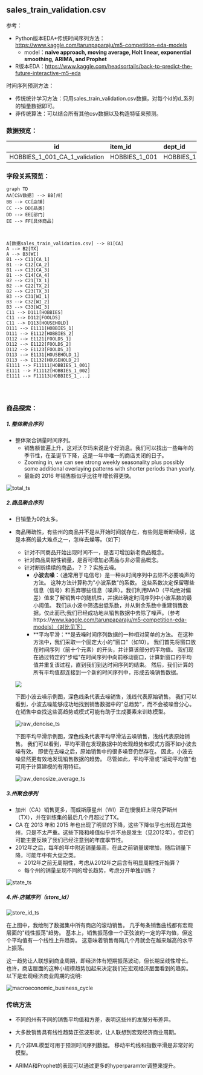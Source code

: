 ## sales_train_validation.csv

参考：

- Python版本EDA+传统时间序列方法：https://www.kaggle.com/tarunpaparaju/m5-competition-eda-models
  - model：**naive approach, moving average, Holt linear, exponential smoothing, ARIMA, and Prophet**
- R版本EDA：https://www.kaggle.com/headsortails/back-to-predict-the-future-interactive-m5-eda



时间序列预测方法：

- 传统统计学习方法：只用sales_train_validation.csv数据，对每个id的d_系列的销量数据即可。
- 非传统算法：可以结合所有其他csv数据以及构造特征来预测。



### 数据预览：

| id                            | item_id       | dept_id   | cat_id  | store_id | state_id |  d_1 | d_... |
| ----------------------------- | :------------ | :-------- | :------ | :------- | :------- | ---: | ----- |
| HOBBIES_1_001_CA_1_validation | HOBBIES_1_001 | HOBBIES_1 | HOBBIES | CA_1     | CA       |    0 |       |



### 字段关系预览：

```mermaid
graph TD
AA[CSV数据] --> BB[州]
BB --> CC[店铺]
CC --> DD[品类]
DD --> EE[部门]
EE --> FF[具体商品]



A[数据sales_train_validation.csv] --> B1[CA]
A --> B2[TX]
A --> B3[WI]
B1 --> C11[CA_1]
B1 --> C12[CA_2]
B1 --> C13[CA_3]
B1 --> C14[CA_4]
B2 --> C21[TX_1]
B2 --> C22[TX_2]
B2 --> C23[TX_3]
B3 --> C31[WI_1]
B3 --> C32[WI_2]
B3 --> C33[WI_3]
C11 --> D111[HOBBIES]
C11 --> D112[FOOLDS]
C11 --> D113[HOUSEHOLD]
D111 --> E1111[HOBBIES_1]
D111 --> E1112[HOBBIES_2]
D112 --> E1121[FOOLDS_1]
D112 --> E1122[FOOLDS_2]
D112 --> E1123[FOOLDS_3]
D113 --> E1131[HOUSEHOLD_1]
D113 --> E1132[HOUSEHOLD_2]
E1111 --> F11111[HOBBIES_1_001]
E1111 --> F11112[HOBBIES_1_002]
E1111 --> F11113[HOBBIES_1_...]




```



### 商品探索：

##### 1. 整体聚合序列

- 整体聚合销量时间序列。
  - 销售额普遍上升，这对沃尔玛来说是个好消息。我们可以找出一些每年的季节性，在圣诞节下降，这是一年中唯一的商店关闭的日子。
  - Zooming in, we can see strong weekly seasonality plus possibly some additional overlaying patterns with shorter periods than yearly.
  - 最新的 2016 年销售额似乎比往年增长得更快。

![total_ts](../img/total_ts.png)

##### 2.商品聚合序列

- 日销量为0的太多。

- 商品稀疏性，有些州的商品并不是从开始时间就存在，有些则是断断续续，这是本赛的最大难点之一，怎样去燥等。（如下）

  - 针对不同商品开始出现时间不一，是否可增加新老商品概念。
  - 针对商品周期性销量，是否可增加必需品与非必需品概念。
  - 针对断断续续的商品，？？？实施去噪。
    - **小波去噪：**（通常用于电信号）是一种从时间序列中去除不必要噪声的方法。 这种方法计算称为"小波系数"的系数。 这些系数决定保留哪些信息（信号）和丢弃哪些信息（噪声）。我们利用MAD（平均绝对偏差）值来了解销售中的随机性，并据此确定时间序列中小波系数的最小阈值。 我们从小波中筛选出低系数，并从剩余系数中重建销售数据，仅此而已;我们已经成功地从销售数据中去除了噪声。（参考https://www.kaggle.com/tarunpaparaju/m5-competition-eda-models）（对比见下）
    - **平均平滑：**是去噪时间序列数据的一种相对简单的方法。 在这种方法中，我们采取一个固定大小的"窗口"（如10）。 我们首先将窗口放在时间序列（前十个元素）的开头，并计算该部分的平均值。 我们现在通过特定的"步幅"在时间序列中向前移动窗口，计算新窗口的平均值并重复该过程，直到我们到达时间序列的结束。 然后，我们计算的所有平均值都连接到一个新的时间序列中，形成去噪销售数据。

  ![](../img/sp_item_ts.png)

  下图小波去噪示例图，深色线条代表去噪销售，浅线代表原始销售。 我们可以看到，小波去噪能够成功地找到销售数据中的"总趋势"，而不会被噪音分心。 在销售中查找这些高趋势或模式可能有助于生成要素来训练模型。

  ![raw_denoise_ts](../img/raw_denoise_wave_ts.png)

  下图平均平滑示例图，深色线条代表平均平滑法去噪销售，浅线代表原始销售。 我们可以看到，平均平滑在发现数据中的宏观趋势和模式方面不如小波去噪有效。 即使在去噪之后，原始销售中的很多噪音仍然存在。 因此，小波去噪显然更有效地发现销售数据的趋势。 尽管如此，平均平滑或"滚动平均值"也可用于计算建模的有用特征。

  ![raw_denosize_average_ts](../img/raw_denosize_average_ts.png)

  

##### 3.州聚合序列

- 加州（CA）销售更多，而威斯康星州（WI）正在慢慢赶上得克萨斯州（TX），并在训练集的最后几个月超过了TX。
- CA 在 2013 年和 2015 年也出现了明显的下降，这些下降似乎也出现在其他州，只是不太严重。这些下降和峰值似乎并不总是发生（见2012年），但它们可能主要反映了我们已经注意到的年度季节性。
- 2012年之后，每年的年中附近销量最高，在此之前销量缓增加，随后销量下降，可能年中有大促之类。
  - 2012年之前无周期性，考虑从2012年之后含有明显周期性开始算？
  - 每个州的销量呈现不同的增长趋势，考虑分开单独训练？

![state_ts](../img/state_ts.png)

##### 4.州-店铺序列（store_id）



![store_id_ts](../img/store_id_ts.png)

在上图中，我绘制了数据集中所有商店的滚动销售。 几乎每条销售曲线都有宏观层面的"线性振荡"趋势。 基本上，销售振荡像一个正弦波约一定的平均值，但这个平均值有一个线性上升趋势。 这意味着销售每隔几个月就会在越来越高的水平上振荡。

这一趋势让人联想到商业周期，即经济体有短期振荡波动，但长期呈线性增长。 也许，商店层面的这种小规模趋势加起来决定我们在宏观经济层面看到的趋势。 以下是宏观经济商业周期的说明:

![macroeconomic_business_cycle](../img/macroeconomic_business_cycle.png)



### 传统方法

- 不同的州有不同的销售平均值和方差，表明这些州的发展分布差异。

- 大多数销售具有线性趋势正弦波形状，让人联想到宏观经济商业周期。

- 几个非ML模型可用于预测时间序列数据。 移动平均线和指数平滑是非常好的模型。

- ARIMA和Prophet的表现可以通过更多的hyperparamter调整来提升。